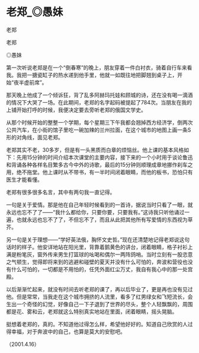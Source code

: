 # 老郑_◎愚妹

老郑

老郑

◎愚妹

第一次听说老郑是在一个“倒春寒”的晚上，朋友穿着一件白衬衣，骑着自行车来看我。我把一搪瓷缸子的热水递到他手里，他就一如既往地把脚翘到桌子上，开始“夜半虚前席”。

那天晚上他成了一个倾诉狂，背了乱多阿赫玛托娃和顾城的诗，还在没有喝一滴酒的情况下大哭了一场。在此期间，老郑的名字起码被提起了784次。当朋友在我的上铺开始打呼的时候，我便决定要去旁听老郑的俄国文学史。

从那个时候开始的整整一个学期，每个星期三下午我都会翘掉西方经济学，倒两次公共汽车，在小街的馆子里吃一碗加辣的兰州拉面，在这个城市的地图上画一条S形的对角线，面见老郑。

老郑其实不老，30多岁，但是有一头黑质而白章的烦恼丝。他上课的基本风格如下：先用15分钟的时间介绍本次课堂的主要内容，接下来的一个小时用于谈论鲁迅和背诵各种各样名目繁多古今中外的诗歌，最后的15分钟则顺理成章地挪作刹车之用，绝不拖堂。他上课时从不带书，有一半时间闭着眼睛，而他的板书，恐怕只有医生才能看懂。

老郑有很多很多名言，其中有两句我一直记得。

一句是关于爱情。那是他在自己年轻时候看到的一首诗，据说当时只看了一眼，就永远也忘不了了——“我什么都给你，只要你要，只要我有。”这诗我只听他诵过一遍，也就永远也忘不了了，不但忘不了，而且从此把其他所有写爱情的东西视为草芥。

另一句是关于理想——“学好英法俄，胸怀文史哲。”现在还清楚地记得老郑说这句话时的样子。他安详地站在阳光里，背靠着鹅黄色的讲台，闭着眼睛，格子衬衫上满是粉笔灰，窗外传来男生打篮球的吆喝和偶尔一两阵鸽哨。当时立刻有一股恣意之气顿生，觉得即将来到的逃避和碰壁的夏天并没有什么可怕的，奔波和营役也没有什么可怕的，一切都是不用怕的，任凭外面红尘万丈，我自有我心中的那一处宫殿。

以后渐渐忙起来，就没有时间去听老郑的课了，再以后毕业了，更是再也没有见过他。但是常常，当我走在这个城市拥挤的人流里，看多了红男绿女和飞短流长，会生出一个奇怪的幻觉，好像自己一下子退到了世界的尽头，整个人轻飘飘的，周围都是花、雾和云，老郑就这么特别真实地站在里面，闭着眼睛，摇头晃脑。

挺想着老郑的，真的。不知道他过得怎么样，希望他好好的。知道自己欣赏的人过得幸福，对于奔波中的自己，也算是莫大的安慰吧。

（2001.4.16）
